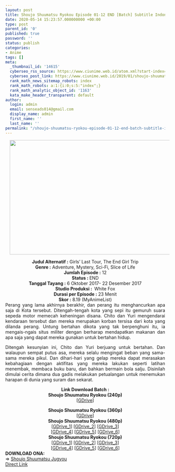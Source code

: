 ```yaml
---
layout: post
title: Shoujo Shuumatsu Ryokou Episode 01-12 END [Batch] Subtitle Indonesia
date: 2020-05-14 15:23:57.000000000 +00:00
type: post
parent_id: '0'
published: true
password: ''
status: publish
categories:
- Anime
tags: []
meta:
  _thumbnail_id: '14615'
  cyberseo_rss_source: https://www.ciunime.web.id/atom.xml?start-index=601&max-results=150
  cyberseo_post_link: https://www.ciunime.web.id/2019/01/shoujo-shuumatsu-ryokou-episode-01-12.html
  rank_math_news_sitemap_robots: index
  rank_math_robots: a:1:{i:0;s:5:"index";}
  rank_math_analytic_object_id: '1163'
  kata_make_header_transparent: default
author:
  login: admin
  email: senseads014@gmail.com
  display_name: admin
  first_name: ''
  last_name: ''
permalink: "/shoujo-shuumatsu-ryokou-episode-01-12-end-batch-subtitle-indonesia/"
---
```

<div class="separator" style="clear: both; text-align: center;"><a href="https://3.bp.blogspot.com/-xlss_ouS5oI/XD4PMZKcwpI/AAAAAAAAHfw/mIXrdSOkD9EF3TbGi9il4VHMeDevwBwxQCLcBGAs/s1600/Shoujo%2BShuumatsu%2BRyokou.jpg" imageanchor="1" style="margin-left: 1em; margin-right: 1em;"><img border="0" data-original-height="720" data-original-width="1280" height="360" src="{{ site.baseurl }}/assets/2020/05/Shoujo%2BShuumatsu%2BRyokou.jpg" width="640" /></a></div>
<p>
<div style="text-align: center;"><b>Judul Alternatif :</b> Girls’ Last Tour, The End Girl Trip</div>
<div style="text-align: center;"><b><b>Genre :</b></b> Adventure, Mystery, Sci-Fi, Slice of Life</div>
<div style="text-align: center;"><b>Jumlah Episode :</b> 12<br /><b>Status :&nbsp;</b>END<br /><b>Tanggal Tayang :</b> <b></b>6 Oktober 2017- 22 Desember 2017<br /><b>Studio Produksi :</b>&nbsp;<b> </b>White Fox<br /><b>Durasi per Episode :</b>&nbsp;23 Menit</div>
<div style="text-align: center;"><b>Skor :</b> 8.19 (MyAnimeList)</div>
<div style="text-align: center;"></div>
<div style="text-align: justify;">Perang yang lama akhirnya berakhir, dan perang itu menghancurkan apa saja di Kota tersebut. Ditengah-tengah kota yang sepi itu gemuruh suara sepeda motor memecah keheningan disana. Chito dan Yuri mengendarai kendaraan tersebut dan mereka merupakan korban tersisa dari kota yang dilanda perang. Untung bertahan dikota yang tak berpenghuni itu, ia mengais-ngais situs militer dengan berharap mendapatkan makanan dan apa saja yang dapat mereka gunakan untuk bertahan hidup.</p>
<p>Ditengah kesunyian ini, Chito dan Yuri berjuang untuk bertahan. Dan walaupun sempat putus asa, mereka selalu mengingat beban yang sama-sama mereka pikul. Dan dihari-hari yang gelap mereka dapat merasakan kebahagiaan dengan aktifitas yang mereka lakukan seperti latihan menembak, membaca buku baru, dan bahkan bermain bola salju. Disinilah dimulai cerita dimana&nbsp;dua gadis melakukan petualangan untuk menemukan harapan di dunia yang suram dan sekarat.</p></div>
<div style="text-align: justify;"></div>
<div style="text-align: justify;"></div>
<div style="text-align: center;"><b>Link Download Batch :</b></div>
<div style="text-align: center;">
<div style="text-align: center;"><b>Shoujo Shuumatsu Ryokou (240p)</b></div>
<div style="text-align: center;">[<a href="https://drive.google.com/uc?id=1TRQ8-7hfnfCqLcQXbTwUDbHD3MqdzugM" target="_blank" rel="noopener">GDrive</a>]</p>
</div>
</div>
<div style="text-align: center;"><b>Shoujo Shuumatsu Ryokou (360p)</b></div>
<div style="text-align: center;">[<a href="https://drive.google.com/uc?id=1FVjOHCacZg0RaLZzwjRQiNORm3KFUTM6" target="_blank" rel="noopener">GDrive</a>]</div>
<div style="text-align: center;"></div>
<div style="text-align: center;"><b>Shoujo Shuumatsu Ryokou (480p)</b><br />[<a href="https://drive.google.com/uc?id=17iqNK5AjklRPVMi9LuCuEyiA8yChnCUO" target="_blank" rel="noopener">GDrive_1</a>] [<a href="https://drive.google.com/uc?id=1vt4-dDxOC1JS8T8xNyvWbxzNFpbURBfH" target="_blank" rel="noopener">GDrive_2</a>] [<a href="https://drive.google.com/uc?id=10Va2LzUPmDrZ6mruoTA35FezbPRAWj0E" target="_blank" rel="noopener">GDrive_3</a>]<br />[<a href="https://drive.google.com/uc?id=1Nl-GqNj3eX6nNwNd_jnvXnUvb7mCHEAU" target="_blank" rel="noopener">GDrive_4</a>] [<a href="https://drive.google.com/uc?id=1rCf8-nrHmFGsfO5HtmmJ98blj72eMifQ" target="_blank" rel="noopener">GDrive_5</a>] [<a href="https://drive.google.com/uc?id=1sdDCEhSZx3m6Hya7qmQNHBqi0PRC_PfN" target="_blank" rel="noopener">GDrive_6</a>]</div>
<div style="text-align: center;"><b>Shoujo Shuumatsu Ryokou (720p)</b><br />[<a href="https://drive.google.com/uc?id=16ai6PxmvSR2hFrAcl6BvNI-m6-Z97aEI" target="_blank" rel="noopener">GDrive_1</a>] [<a href="https://drive.google.com/uc?id=1JKJ6Vw-yxpV7vf5tULDOsri2LHmES6lC" target="_blank" rel="noopener">GDrive_2</a>] [<a href="https://drive.google.com/uc?id=1sAqO0bgtmpbl_cJ5t8XaBo6rvC9bhyJP" target="_blank" rel="noopener">GDrive_3</a>]<br />[<a href="https://drive.google.com/uc?id=1rrlC3bx-j7pR3-4IHyWVSkTMhPB1m5FT" target="_blank" rel="noopener">GDrive_4</a>] [<a href="https://drive.google.com/uc?id=1WsvS6UZ-Xr8ed13dpctR_RZjBwGYh64d" target="_blank" rel="noopener">GDrive_5</a>] [<a href="https://drive.google.com/uc?id=1z7zK9mCsCCGg2rNbZC-EcL8kolEYSn9h" target="_blank" rel="noopener">GDrive_6</a>]
<div style="text-align: left;"></div>
<div style="text-align: left;"></div>
<div style="text-align: left;"><b>DOWNLOAD ONA:</b></div>
<div style="text-align: left;"></div>
<div style="text-align: left;">=&gt;&nbsp;<a href="https://www.ciunime.web.id/2019/07/shoujo-shuumatsu-jugyou-episode-01-12.html" target="_blank" rel="noopener">Shoujo Shuumatsu Jugyou</a></div>
<div style="text-align: left;"></div>
</div>
<link rel="stylesheet" href="https://cdnjs.cloudflare.com/ajax/libs/font-awesome/4.7.0/css/font-awesome.min.css" />
<div class="divbtn"> <a href="https://handymansurrender.com/fihup8buzv?key=94550f7ce39444073321dde3b8782f97" class="btn"><i class="fa fa-download"></i> Direct Link</a> </div>
